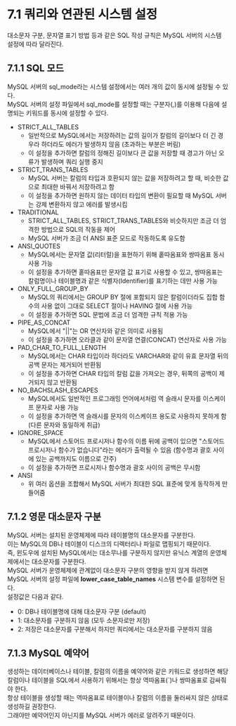 # 7.1 쿼리와 연관된 시스템 설정

대소문자 구분, 문자열 표기 방법 등과 같은 SQL 작성 규칙은 MySQL 서버의 시스템 설정에 따라 달라진다.

## 7.1.1 SQL 모드

MySQL 서버의 sql_mode라는 시스템 설정에서는 여러 개의 값이 동시에 설정될 수 있다.  
MySQL 서버의 설정 파일에서 sql_mode를 설정할 때는 구분자(,)를 이용해 다음에 설명되는 키워드를 동시에 설정할 수 있다.

- STRICT_ALL_TABLES
  - 일반적으로 MySQL에서는 저장하려는 값의 길이가 칼럼의 길이보다 더 긴 경우라 하더라도 에러가 발생하지 않음 (초과하는 부분은 버림)
  - 이 설정을 추가하면 칼럼의 정해진 길이보다 큰 값을 저장할 때 경고가 아닌 오류가 발생하며 쿼리 실행 중지
- STRICT_TRANS_TABLES
  - MySQL 서버는 칼럼의 타입과 호환되지 않는 값을 저장하려고 할 때, 비슷한 값으로 최대한 바꿔서 저장하려고 함
  - 이 설정을 추가하면 원하지 않는 데이터 타입의 변환이 필요할 때 MySQL 서버는 강제 변환하지 않고 에러를 발생시킴
- TRADITIONAL
  - STRICT_ALL_TABLES, STRICT_TRANS_TABLES와 비슷하지만 조금 더 엄격한 방법으로 SQL의 작동을 제어
  - MySQL 서버가 조금 더 ANSI 표준 모드로 작동하도록 유도함
- ANSI_QUOTES
  - MySQL에서는 문자열 값(리터럴)을 표현하기 위해 홑따옴표와 쌍따옴표 동시 사용 가능
  - 이 설정을 추가하면 홑따옴표만 문자열 값 표기로 사용할 수 있고, 쌍따옴표는 칼럼명이나 테이블명과 같은 식별자(Identifier)를 표기하는 데만 사용 가능
- ONLY_FULL_GROUP_BY
  - MySQL의 쿼리에서는 GROUP BY 절에 포함되지 않은 칼럼이더라도 집합 함수의 사용 없이 그대로 SELECT 절이나 HAVING 절에 사용 가능
  - 이 설정을 추가하면 SQL 문법에 조금 더 엄격한 규칙 적용 가능
- PIPE_AS_CONCAT
  - MySQL에서 "||"는 OR 연산자와 같은 의미로 사용됨
  - 이 설정을 추가하면 오라클과 같이 문자열 연결(CONCAT) 연산자로 사용 가능
- PAD_CHAR_TO_FULL_LENGTH
  - MySQL에서는 CHAR 타입이라 하더라도 VARCHAR와 같이 유효 문자열 뒤의 공백 문자는 제거되어 반환됨
  - 이 설정을 추가하면 CHAR 타입의 칼럼 값을 가져오는 경우, 뒤쪽의 공백이 제거되지 않고 반환됨
- NO_BACHSLASH_ESCAPES
  - MySQL에서도 일반적인 프로그래밍 언어에서처럼 역 슬래시 문자를 이스케이프 문자로 사용 가능
  - 이 설정을 추가하면 역 슬래시를 문자의 이스케이프 용도로 사용하지 못하게 함 (다른 문자와 동일하게 취급)
- IGNORE_SPACE
  - MySQL에서 스토어드 프로시저나 함수의 이름 뒤에 공백이 있으면 "스토어드 프로시저나 함수가 없습니다"라는 에러가 출력될 수 있음 (함수명과 괄호 사이에 있는 공백까지도 이름으로 간주)
  - 이 설정을 추가하면 프로시저나 함수명과 괄호 사이의 공백은 무시함
- ANSI
  - 위 여러 옵션을 조합해서 MySQL 서버가 최대한 SQL 표준에 맞게 동작하게 만들어줌

## 7.1.2 영문 대소문자 구분

MySQL 서버는 설치된 운영체제에 따라 테이블명의 대소문자를 구분한다.  
이는 MySQL의 DB나 테이블이 디스크의 디렉터리나 파일로 맵핑되기 때문이다.  
즉, 윈도우에 설치된 MySQL에서는 대소무나를 구분하지 않지만 유닉스 계열의 운영체제에서는 대소문자를 구분한다.  
MySQL 서버가 운영체제에 관계없이 대소문자 구분의 영향을 받지 않게 하려면 MySQL 서버의 설정 파일에 **lower_case_table_names** 시스템 변수를 설정하면 된다.  
설정값은 다음과 같다.

- 0: DB나 테이블명에 대해 대소문자 구분 (default)
- 1: 대소문자를 구분하지 않음 (모두 소문자로만 저장)
- 2: 저장은 대소문자를 구분해서 하지만 쿼리에서는 대소문자를 구분하지 않음

## 7.1.3 MySQL 예약어

생성하는 데이터베이스나 테이블, 칼럼의 이름을 예약어와 같은 키워드로 생성하면 해당 칼럼이나 테이블을 SQL에서 사용하기 위해서는 항상 역따옴표(`)나 쌍따옴표로 감싸줘야 한다.  
항상 테이블을 생성할 때는 역따옴표로 테이블이나 칼럼의 이름을 둘러싸지 않은 상태로 생성하길 권장한다.  
그래야만 예약어인지 아닌지를 MySQL 서버가 에러로 알려주기 때문이다.
